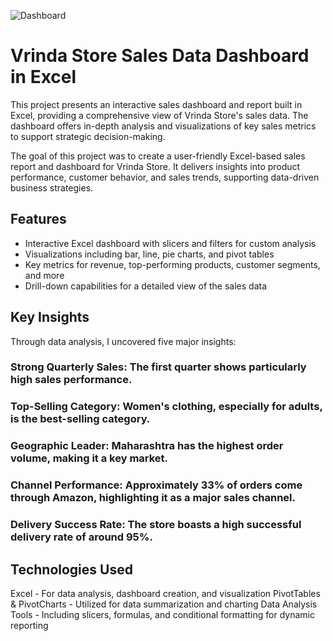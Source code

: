 
![Dashboard](https://github.com/user-attachments/assets/116812a7-2053-47dc-95f6-8f41140d0f35)

# Vrinda Store Sales Data Dashboard in Excel
This project presents an interactive sales dashboard and report built in Excel,
providing a comprehensive view of Vrinda Store's sales data. The dashboard offers 
in-depth analysis and visualizations of key sales metrics to support strategic decision-making.

The goal of this project was to create a user-friendly Excel-based sales report and dashboard for Vrinda Store. 
It delivers insights into product performance, customer behavior, and sales trends, supporting data-driven business strategies.

## Features
- Interactive Excel dashboard with slicers and filters for custom analysis
- Visualizations including bar, line, pie charts, and pivot tables
- Key metrics for revenue, top-performing products, customer segments, and more
- Drill-down capabilities for a detailed view of the sales data

## Key Insights
Through data analysis, I uncovered five major insights:

### Strong Quarterly Sales: The first quarter shows particularly high sales performance.
### Top-Selling Category: Women's clothing, especially for adults, is the best-selling category.
### Geographic Leader: Maharashtra has the highest order volume, making it a key market.
### Channel Performance: Approximately 33% of orders come through Amazon, highlighting it as a major sales channel.
### Delivery Success Rate: The store boasts a high successful delivery rate of around 95%.

## Technologies Used
Excel - For data analysis, dashboard creation, and visualization
PivotTables & PivotCharts - Utilized for data summarization and charting
Data Analysis Tools - Including slicers, formulas, and conditional formatting for dynamic reporting
